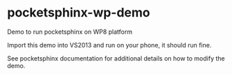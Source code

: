 pocketsphinx-wp-demo
====================

Demo to run pocketsphinx on WP8 platform

Import this demo into VS2013 and run on your phone, it should run fine.

See pocketsphinx documentation for additional details on how to modify the demo.
